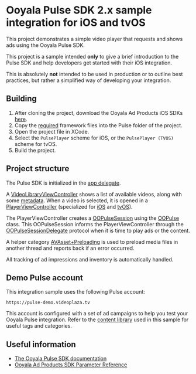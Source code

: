 # Ooyala Pulse SDK 2.x sample integration for iOS and tvOS

This project demonstrates a simple video player that requests and shows ads using the Ooyala Pulse SDK.

This project is a sample intended **only** to give a brief introduction to the Pulse SDK and help developers get started with their iOS integration.

This is absolutely **not** intended to be used in production or to outline best practices, but rather a simplified way of developing your integration.


## Building

1. After cloning the project, download the Ooyala Ad Products iOS SDKs [here](http://support.ooyala.com/resources/mobile-and-client-sdks).
2. Copy the [required](Pulse/readme.md) framework files into the Pulse folder of the project.
3. Open the project file in XCode.
4. Select the ```PulsePlayer``` scheme  for iOS, or the ```PulsePlayer (TVOS)``` scheme for tvOS.
5. Build the project.


## Project structure

The Pulse SDK is initialized in the [app delegate](PulsePlayer/PulsePlayer/AppDelegate.m).

A [VideoLibraryViewController](PulsePlayer/PulsePlayer/VideoLibraryViewController.m) shows a list of available videos, along with some [metadata](PulsePlayer/PulsePlayer/VideoItem.h). When a video is selected, it is opened in a [PlayerViewController](PulsePlayer/PulsePlayer/PlayerViewController.h) (specialized for  [iOS](PulsePlayer/PulsePlayer/ios/PlayerViewController.m) and [tvOS](PulsePlayer/PulsePlayer/tvos/PlayerViewController.m)).

The PlayerViewController creates a [OOPulseSession](http://pulse-sdks.ooyala.com/ios_2/latest/Protocols/OOPulseSession.html) using the [OOPulse](http://developers.videoplaza.com/ios_2/latest/Classes/OOPulse.html) class. This OOPulseSession informs the PlayerViewController through the [OOPulseSessionDelegate](http://pulse-sdks.ooyala.com/ios_2/latest/Protocols/OOPulseSessionDelegate.html) protocol when it is time to play ads or the content.

A helper category [AVAsset+Preloading](PulsePlayer/PulsePlayer/AVAsset+Preloading.h) is used to preload media files in another thread and reports back if an error occurred.

All tracking of ad impressions and inventory is automatically handled.


## Demo Pulse account

This integration sample uses the following Pulse account:
```
https://pulse-demo.videoplaza.tv
```

This account is configured with a set of ad campaigns to help you test your Ooyala Pulse integration. Refer to the [content library](PulsePlayer/PulsePlayer/library.json) used in this sample for useful tags and categories.


## Useful information

- [The Ooyala Pulse SDK documentation](http://pulse-sdks.ooyala.com/ios_2/latest/index.html)
- [Ooyala Ad Products SDK Parameter Reference](http://support.ooyala.com/developers/ad-documentation/oadtech/ad_serving/dg/integration_sdk_parameter.html)
